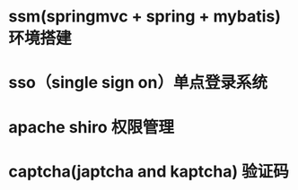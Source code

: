 # ssm(springmvc + spring + mybatis) 环境搭建
# sso（single sign on）单点登录系统
# apache shiro 权限管理
# captcha(japtcha and kaptcha) 验证码
